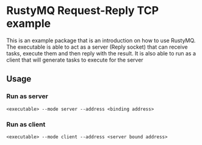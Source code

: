 # RustyMQ Request-Reply TCP example
This is an example package that is an introduction on how to use RustyMQ.
The executable is able to act as a server (Reply socket) that can receive tasks, execute them and then reply with the result.
It is also able to run as a client that will generate tasks to execute for the server

## Usage
### Run as server
`<executable> --mode server --address <binding address>`

### Run as client
`<executable> --mode client --address <server bound address>`